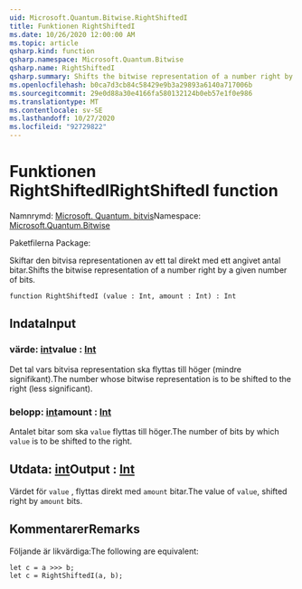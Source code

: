 ```yaml
---
uid: Microsoft.Quantum.Bitwise.RightShiftedI
title: Funktionen RightShiftedI
ms.date: 10/26/2020 12:00:00 AM
ms.topic: article
qsharp.kind: function
qsharp.namespace: Microsoft.Quantum.Bitwise
qsharp.name: RightShiftedI
qsharp.summary: Shifts the bitwise representation of a number right by a given number of bits.
ms.openlocfilehash: b0ca7d3cb84c58429e9b3a29893a6140a717006b
ms.sourcegitcommit: 29e0d88a30e4166fa580132124b0eb57e1f0e986
ms.translationtype: MT
ms.contentlocale: sv-SE
ms.lasthandoff: 10/27/2020
ms.locfileid: "92729822"
---
```

# <a name="rightshiftedi-function"></a><span data-ttu-id="d0f4d-102">Funktionen RightShiftedI</span><span class="sxs-lookup"><span data-stu-id="d0f4d-102">RightShiftedI function</span></span>

<span data-ttu-id="d0f4d-103">Namnrymd: [Microsoft. Quantum. bitvis](xref:Microsoft.Quantum.Bitwise)</span><span class="sxs-lookup"><span data-stu-id="d0f4d-103">Namespace: [Microsoft.Quantum.Bitwise](xref:Microsoft.Quantum.Bitwise)</span></span>

<span data-ttu-id="d0f4d-104">Paketfilerna [](https://nuget.org/packages/)</span><span class="sxs-lookup"><span data-stu-id="d0f4d-104">Package: [](https://nuget.org/packages/)</span></span>


<span data-ttu-id="d0f4d-105">Skiftar den bitvisa representationen av ett tal direkt med ett angivet antal bitar.</span><span class="sxs-lookup"><span data-stu-id="d0f4d-105">Shifts the bitwise representation of a number right by a given number of bits.</span></span>

```qsharp
function RightShiftedI (value : Int, amount : Int) : Int
```


## <a name="input"></a><span data-ttu-id="d0f4d-106">Indata</span><span class="sxs-lookup"><span data-stu-id="d0f4d-106">Input</span></span>

### <a name="value--int"></a><span data-ttu-id="d0f4d-107">värde: [int](xref:microsoft.quantum.lang-ref.int)</span><span class="sxs-lookup"><span data-stu-id="d0f4d-107">value : [Int](xref:microsoft.quantum.lang-ref.int)</span></span>

<span data-ttu-id="d0f4d-108">Det tal vars bitvisa representation ska flyttas till höger (mindre signifikant).</span><span class="sxs-lookup"><span data-stu-id="d0f4d-108">The number whose bitwise representation is to be shifted to the right (less significant).</span></span>


### <a name="amount--int"></a><span data-ttu-id="d0f4d-109">belopp: [int](xref:microsoft.quantum.lang-ref.int)</span><span class="sxs-lookup"><span data-stu-id="d0f4d-109">amount : [Int](xref:microsoft.quantum.lang-ref.int)</span></span>

<span data-ttu-id="d0f4d-110">Antalet bitar som ska `value` flyttas till höger.</span><span class="sxs-lookup"><span data-stu-id="d0f4d-110">The number of bits by which `value` is to be shifted to the right.</span></span>



## <a name="output--int"></a><span data-ttu-id="d0f4d-111">Utdata: [int](xref:microsoft.quantum.lang-ref.int)</span><span class="sxs-lookup"><span data-stu-id="d0f4d-111">Output : [Int](xref:microsoft.quantum.lang-ref.int)</span></span>

<span data-ttu-id="d0f4d-112">Värdet för `value` , flyttas direkt med `amount` bitar.</span><span class="sxs-lookup"><span data-stu-id="d0f4d-112">The value of `value`, shifted right by `amount` bits.</span></span>

## <a name="remarks"></a><span data-ttu-id="d0f4d-113">Kommentarer</span><span class="sxs-lookup"><span data-stu-id="d0f4d-113">Remarks</span></span>

<span data-ttu-id="d0f4d-114">Följande är likvärdiga:</span><span class="sxs-lookup"><span data-stu-id="d0f4d-114">The following are equivalent:</span></span>

```Q#
let c = a >>> b;
let c = RightShiftedI(a, b);
```